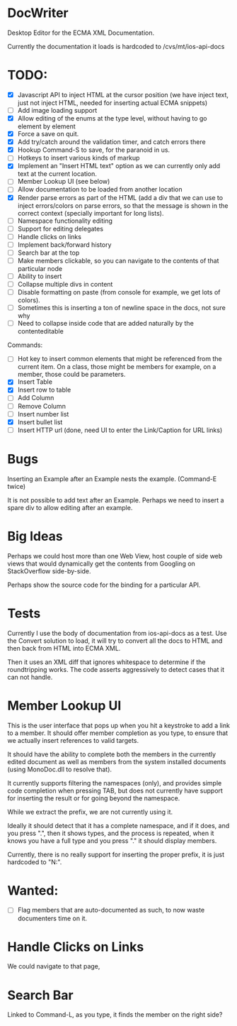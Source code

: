 DocWriter
=========

Desktop Editor for the ECMA XML Documentation.

Currently the documentation it loads is hardcoded to /cvs/mt/ios-api-docs

TODO: 
=====

- [X] Javascript API to inject HTML at the cursor position (we have
      inject text, just not inject HTML, needed for inserting actual ECMA
      snippets)
- [ ] Add image loading support
- [x] Allow editing of the enums at the type level, without having to go element by element
- [X] Force a save on quit.
- [X] Add try/catch around the validation timer, and catch errors there
- [X] Hookup Command-S to save, for the paranoid in us.
- [ ] Hotkeys to insert various kinds of markup
- [X] Implement an "Insert HTML text" option as we can currently only add text at the current location.
- [ ] Member Lookup UI (see below)
- [ ] Allow documentation to be loaded from another location
- [X] Render parse errors as part of the HTML (add a div that we can use to inject errors/colors on parse errors, so that the message is shown in the correct context (specially important for long lists).
- [ ] Namespace functionality editing
- [ ] Support for editing delegates 
- [ ] Handle clicks on links
- [ ] Implement back/forward history
- [ ] Search bar at the top
- [ ] Make members clickable, so you can navigate to the contents of that particular node
- [ ] Ability to insert <see paramref=""/>
- [ ] Collapse multiple divs in content
- [ ] Disable formatting on paste (from console for example, we get lots of colors).
- [ ] Sometimes this is inserting a ton of newline space in the docs, not sure why
- [ ] Need to collapse <divs> inside code that are added naturally by the contenteditable

Commands:
- [ ] Hot key to insert common elements that might be referenced from the current item.   On a class, those might be members for example, on a member, those could be parameters.
- [x] Insert Table
- [x] Insert row to table
- [ ] Add Column
- [ ] Remove Column
- [ ] Insert number list
- [x] Insert bullet list
- [ ] Insert HTTP url (done, need UI to enter the Link/Caption for URL links)

Bugs
====

Inserting an Example after an Example nests the example. (Command-E twice)

It is not possible to add text after an Example.  Perhaps we need to
insert a spare div to allow editing after an example.

Big Ideas
=========

Perhaps we could host more than one Web View, host couple of side web
views that would dynamically get the contents from Googling on
StackOverflow side-by-side.

Perhaps show the source code for the binding for a particular API.

Tests
=====

Currently I use the body of documentation from ios-api-docs as a test.    Use the
Convert solution to load, it will try to convert all the docs to HTML and then back
from HTML into ECMA XML.

Then it uses an XML diff that ignores whitespace to determine if the
roundtripping works.  The code asserts aggressively to detect cases
that it can not handle.


Member Lookup UI
================

This is the user interface that pops up when you hit a keystroke to
add a link to a member.  It should offer member completion as you
type, to ensure that we actually insert references to valid targets.

It should have the ability to complete both the members in the
currently edited document as well as members from the system installed
documents (using MonoDoc.dll to resolve that).

It currently supports filtering the namespaces (only), and provides
simple code completion when pressing TAB, but does not currently have
support for inserting the result or for going beyond the namespace.

While we extract the prefix, we are not currently using it.

Ideally it should detect that it has a complete namespace, and if it
does, and you press ".", then it shows types, and the process is
repeated, when it knows you have a full type and you press "." it
should display members.

Currently, there is no really support for inserting the proper prefix,
it is just hardcoded to "N:".

Wanted:
=======

- [ ] Flag members that are auto-documented as such, to now waste documenters time on it.


Handle Clicks on Links
======================

We could navigate to that page, 


Search Bar
==========

Linked to Command-L, as you type, it finds the member on the right side?
